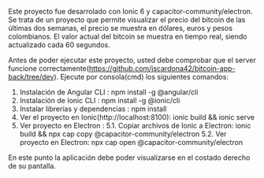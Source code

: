 Este proyecto fue desarrolado con Ionic 6 y capacitor-community/electron.
Se trata de un proyecto que permite visualizar el precio del bitcoin de las últimas dos semanas, el precio se muestra en dólares, euros y pesos colombianos. El valor actual del bitcoin se muestra en tiempo real, siendo actualizado cada 60 segundos.

Antes de poder ejecutar este proyecto, usted debe comprobar que el server funcione correctamente(https://github.com/jscardona42/bitcoin-app-back/tree/dev).
Ejecute por consola(cmd) los siguientes comandos:

1. Instalación de Angular CLI : npm install -g @angular/cli
2. Instalación de Ionic CLI : npm install -g @ionic/cli
3. Instalar librerías y dependencias : npm install
4. Ver el proyecto en Ionic(http://localhost:8100): ionic build && ionic serve
5. Ver proyecto en Electron : 
  5.1. Copiar archivos de Ionic a Electron: ionic build && npx cap copy @capacitor-community/electron
  5.2. Ver proyecto en Electron: npx cap open @capacitor-community/electron
  
En este punto la aplicación debe poder visualizarse en el costado derecho de su pantalla.
